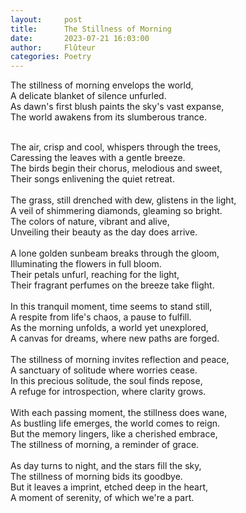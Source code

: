 ```yaml
---
layout:     post
title:      The Stillness of Morning
date:       2023-07-21 16:03:00 
author:     Flûteur
categories: Poetry
---
```

The stillness of morning envelops the world,
<br>
A delicate blanket of silence unfurled.
<br>
As dawn's first blush paints the sky's vast expanse,
<br>
The world awakens from its slumberous trance.
<br>

<br>
The air, crisp and cool, whispers through the trees,
<br>
Caressing the leaves with a gentle breeze.
<br>
The birds begin their chorus, melodious and sweet,
<br>
Their songs enlivening the quiet retreat.
<br>

<br>
The grass, still drenched with dew, glistens in the light,
<br>
A veil of shimmering diamonds, gleaming so bright.
<br>
The colors of nature, vibrant and alive,
<br>
Unveiling their beauty as the day does arrive.
<br>

<br>
A lone golden sunbeam breaks through the gloom,
<br>
Illuminating the flowers in full bloom.
<br>
Their petals unfurl, reaching for the light,
<br>
Their fragrant perfumes on the breeze take flight.
<br>

<br>
In this tranquil moment, time seems to stand still,
<br>
A respite from life's chaos, a pause to fulfill.
<br>
As the morning unfolds, a world yet unexplored,
<br>
A canvas for dreams, where new paths are forged.
<br>

<br>
The stillness of morning invites reflection and peace,
<br>
A sanctuary of solitude where worries cease.
<br>
In this precious solitude, the soul finds repose,
<br>
A refuge for introspection, where clarity grows.
<br>

<br>
With each passing moment, the stillness does wane,
<br>
As bustling life emerges, the world comes to reign.
<br>
But the memory lingers, like a cherished embrace,
<br>
The stillness of morning, a reminder of grace.
<br>

<br>
As day turns to night, and the stars fill the sky,
<br>
The stillness of morning bids its goodbye.
<br>
But it leaves a imprint, etched deep in the heart,
<br>
A moment of serenity, of which we're a part.